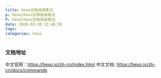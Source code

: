 ```yaml
---
title: hexo文档阅读笔记
p: hexo/hexo文档阅读笔记
P: hexo/hexo文档阅读笔记
date: 2020-03-30 11:46:55
tags:
categories: hexo
---
```

<!-- toc -->
### 文档地址
中文官网：https://hexo.io/zh-cn/index.html
中文文档: https://hexo.io/zh-cn/docs/commands
